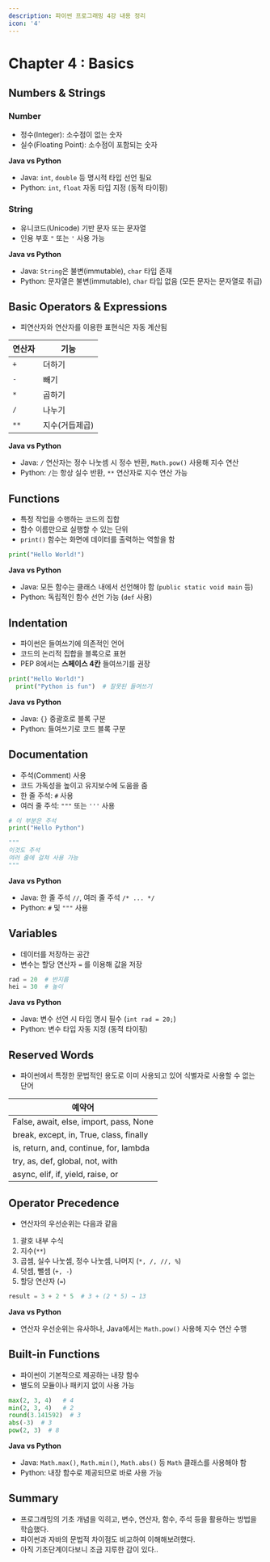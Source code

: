 ```yaml
---
description: 파이썬 프로그래밍 4강 내용 정리
icon: '4'
---
```


# Chapter 4 : Basics

## Numbers & Strings

### Number

* 정수(Integer): 소수점이 없는 숫자
* 실수(Floating Point): 소수점이 포함되는 숫자

**Java vs Python**

* Java: `int`, `double` 등 명시적 타입 선언 필요
* Python: `int`, `float` 자동 타입 지정 (동적 타이핑)

### String

* 유니코드(Unicode) 기반 문자 또는 문자열
* 인용 부호 `"` 또는 `'` 사용 가능

**Java vs Python**

* Java: `String`은 불변(immutable), `char` 타입 존재
* Python: 문자열은 불변(immutable), `char` 타입 없음 (모든 문자는 문자열로 취급)

## Basic Operators & Expressions

* 피연산자와 연산자를 이용한 표현식은 자동 계산됨

| 연산자  | 기능       |
| ---- | -------- |
| `+`  | 더하기      |
| `-`  | 빼기       |
| `*`  | 곱하기      |
| `/`  | 나누기      |
| `**` | 지수(거듭제곱) |

**Java vs Python**

* Java: `/` 연산자는 정수 나눗셈 시 정수 반환, `Math.pow()` 사용해 지수 연산
* Python: `/`는 항상 실수 반환, `**` 연산자로 지수 연산 가능

## Functions

* 특정 작업을 수행하는 코드의 집합
* 함수 이름만으로 실행할 수 있는 단위
* `print()` 함수는 화면에 데이터를 출력하는 역할을 함

```python
print("Hello World!")
```

**Java vs Python**

* Java: 모든 함수는 클래스 내에서 선언해야 함 (`public static void main` 등)
* Python: 독립적인 함수 선언 가능 (`def` 사용)

## Indentation

* 파이썬은 들여쓰기에 의존적인 언어
* 코드의 논리적 집합을 블록으로 표현
* PEP 8에서는 **스페이스 4칸** 들여쓰기를 권장

```python
print("Hello World!")
  print("Python is fun")  # 잘못된 들여쓰기
```

**Java vs Python**

* Java: `{}` 중괄호로 블록 구분
* Python: 들여쓰기로 코드 블록 구분

## Documentation

* 주석(Comment) 사용
* 코드 가독성을 높이고 유지보수에 도움을 줌
* 한 줄 주석: `#` 사용
* 여러 줄 주석: `"""` 또는 `'''` 사용

```python
# 이 부분은 주석
print("Hello Python")

"""
이것도 주석
여러 줄에 걸쳐 사용 가능
"""
```

**Java vs Python**

* Java: 한 줄 주석 `//`, 여러 줄 주석 `/* ... */`
* Python: `#` 및 `"""` 사용

## Variables

* 데이터를 저장하는 공간
* 변수는 할당 연산자 `=` 를 이용해 값을 저장

```python
rad = 20  # 반지름
hei = 30  # 높이
```

**Java vs Python**

* Java: 변수 선언 시 타입 명시 필수 (`int rad = 20;`)
* Python: 변수 타입 자동 지정 (동적 타이핑)

## Reserved Words

* 파이썬에서 특정한 문법적인 용도로 이미 사용되고 있어 식별자로 사용할 수 없는 단어

| 예약어                                     |
| --------------------------------------- |
| False, await, else, import, pass, None  |
| break, except, in, True, class, finally |
| is, return, and, continue, for, lambda  |
| try, as, def, global, not, with         |
| async, elif, if, yield, raise, or       |

## Operator Precedence

* 연산자의 우선순위는 다음과 같음

1. 괄호 내부 수식
2. 지수(`**`)
3. 곱셈, 실수 나눗셈, 정수 나눗셈, 나머지 (`*, /, //, %`)
4. 덧셈, 뺄셈 (`+, -`)
5. 할당 연산자 (`=`)

```python
result = 3 + 2 * 5  # 3 + (2 * 5) → 13
```

**Java vs Python**

* 연산자 우선순위는 유사하나, Java에서는 `Math.pow()` 사용해 지수 연산 수행

## Built-in Functions

* 파이썬이 기본적으로 제공하는 내장 함수
* 별도의 모듈이나 패키지 없이 사용 가능

```python
max(2, 3, 4)   # 4
min(2, 3, 4)   # 2
round(3.141592)  # 3
abs(-3)  # 3
pow(2, 3)  # 8
```

**Java vs Python**

* Java: `Math.max()`, `Math.min()`, `Math.abs()` 등 `Math` 클래스를 사용해야 함
* Python: 내장 함수로 제공되므로 바로 사용 가능

## Summary

* 프로그래밍의 기초 개념을 익히고, 변수, 연산자, 함수, 주석 등을 활용하는 방법을 학습했다.
* 파이썬과 자바의 문법적 차이점도 비교하여 이해해보려했다.
* 아직 기초단계이다보니 조금 지루한 감이 있다..

